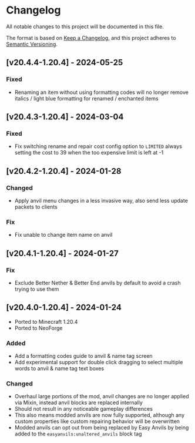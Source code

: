 # Changelog
All notable changes to this project will be documented in this file.

The format is based on [Keep a Changelog](https://keepachangelog.com/en/1.0.0/),
and this project adheres to [Semantic Versioning](https://semver.org/spec/v2.0.0.html).

## [v20.4.4-1.20.4] - 2024-05-25
### Fixed
- Renaming an item without using formatting codes will no longer remove italics / light blue formatting for renamed / enchanted items

## [v20.4.3-1.20.4] - 2024-03-04
### Fixed
- Fix switching rename and repair cost config option to `LIMITED` always setting the cost to 39 when the too expensive limit is left at -1

## [v20.4.2-1.20.4] - 2024-01-28
### Changed
- Apply anvil menu changes in a less invasive way, also send less update packets to clients
### Fix
- Fix unable to change item name on anvil

## [v20.4.1-1.20.4] - 2024-01-27
### Fix
- Exclude Better Nether & Better End anvils by default to avoid a crash trying to use them

## [v20.4.0-1.20.4] - 2024-01-24
- Ported to Minecraft 1.20.4
- Ported to NeoForge
### Added
- Add a formatting codes guide to anvil & name tag screen
- Add experimental support for double click dragging to select multiple words to anvil & name tag text boxes
### Changed
- Overhaul large portions of the mod, anvil changes are no longer applied via Mixin, instead anvil blocks are replaced internally
- Should not result in any noticeable gameplay differences
- This also means modded anvils are now fully supported, although any custom properties like custom repairing behavior will be overwritten
- Modded anvils can opt out from being replaced by Easy Anvils by being added to the `easyanvils:unaltered_anvils` block tag
